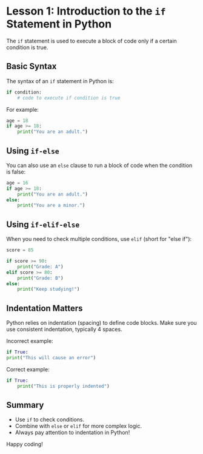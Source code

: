 # Lesson 1: Introduction to the `if` Statement in Python

The `if` statement is used to execute a block of code only if a certain condition is true.

## Basic Syntax

The syntax of an `if` statement in Python is:

```python
if condition:
    # code to execute if condition is true
```

For example:

```python
age = 18
if age >= 18:
    print("You are an adult.")
```

## Using `if-else`

You can also use an `else` clause to run a block of code when the condition is false:

```python
age = 16
if age >= 18:
    print("You are an adult.")
else:
    print("You are a minor.")
```

## Using `if-elif-else`

When you need to check multiple conditions, use `elif` (short for "else if"):

```python
score = 85

if score >= 90:
    print("Grade: A")
elif score >= 80:
    print("Grade: B")
else:
    print("Keep studying!")
```

## Indentation Matters

Python relies on indentation (spacing) to define code blocks. Make sure you use consistent indentation, typically 4 spaces.

Incorrect example:

```python
if True:
print("This will cause an error")
```

Correct example:

```python
if True:
    print("This is properly indented")
```

## Summary

- Use `if` to check conditions.
- Combine with `else` or `elif` for more complex logic.
- Always pay attention to indentation in Python!

Happy coding!
